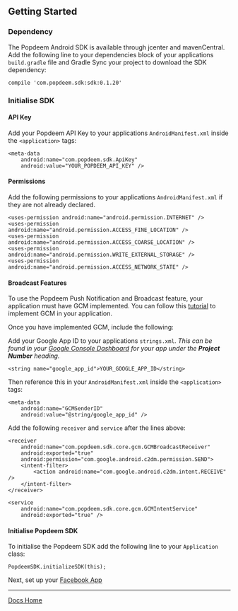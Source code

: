 ## Getting Started

### Dependency

The Popdeem Android SDK is available through jcenter and mavenCentral.
Add the following line to your dependencies block of your applications `build.gradle` file and Gradle Sync your project to download the SDK dependency:

```
compile 'com.popdeem.sdk:sdk:0.1.20'
```

### Initialise SDK

#### API Key

Add your Popdeem API Key to your applications `AndroidManifest.xml`  inside the `<application>` tags:

```
<meta-data
    android:name="com.popdeem.sdk.ApiKey"
    android:value="YOUR_POPDEEM_API_KEY" />
```

#### Permissions

Add the following permissions to your applications `AndroidManifest.xml` if they are not already declared.

```
<uses-permission android:name="android.permission.INTERNET" />
<uses-permission android:name="android.permission.ACCESS_FINE_LOCATION" />
<uses-permission android:name="android.permission.ACCESS_COARSE_LOCATION" />
<uses-permission android:name="android.permission.WRITE_EXTERNAL_STORAGE" />
<uses-permission android:name="android.permission.ACCESS_NETWORK_STATE" />
```

#### Broadcast Features

To use the Popdeem Push Notification and Broadcast feature, your application must have GCM implemented.
You can follow this [tutorial](https://developers.google.com/cloud-messaging/android/start "Android GCM") to implement GCM in your application.

Once you have implemented GCM, include the following:

Add your Google App ID to your applications `strings.xml`.
_This can be found in your [Google Console Dashboard](https://console.cloud.google.com/home/dashboard "Google Console") for your app under the **Project Number** heading._

```
<string name="google_app_id">YOUR_GOOGLE_APP_ID</string>
```

Then reference this in your `AndroidManifest.xml` inside the `<application>` tags:
```
<meta-data
    android:name="GCMSenderID"
    android:value="@string/google_app_id" />
```

Add the following `receiver` and `service` after the lines above:
```
<receiver
    android:name="com.popdeem.sdk.core.gcm.GCMBroadcastReceiver"
    android:exported="true"
    android:permission="com.google.android.c2dm.permission.SEND">
    <intent-filter>
        <action android:name="com.google.android.c2dm.intent.RECEIVE" />
    </intent-filter>
</receiver>

<service
    android:name="com.popdeem.sdk.core.gcm.GCMIntentService"
    android:exported="true" />
```

#### Initialise Popdeem SDK

To initialise the Popdeem SDK add the following line to your `Application` class:
```
PopdeemSDK.initializeSDK(this);
```

Next, set up your [Facebook App](https://github.com/Popdeem/Popdeem-SDK-Android/tree/master/docs/facebook_app_setup.md "Facebook App")

---
[Docs Home](https://github.com/Popdeem/Popdeem-SDK-Android/tree/master/docs/README.md "Docs Home")
